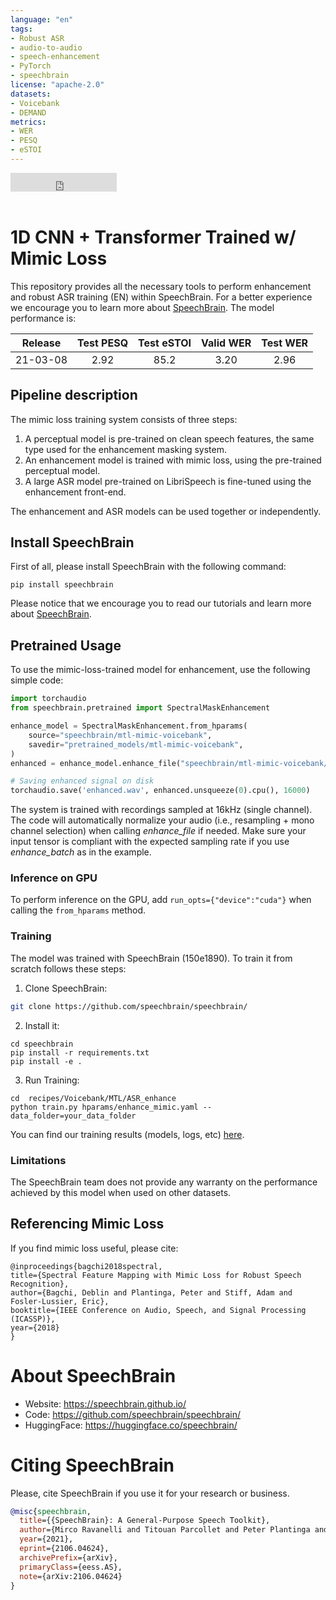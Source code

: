 ```yaml
---
language: "en"
tags:
- Robust ASR
- audio-to-audio 
- speech-enhancement
- PyTorch
- speechbrain
license: "apache-2.0"
datasets:
- Voicebank
- DEMAND
metrics:
- WER
- PESQ
- eSTOI
---
```


<iframe src="https://ghbtns.com/github-btn.html?user=speechbrain&repo=speechbrain&type=star&count=true&size=large&v=2" frameborder="0" scrolling="0" width="170" height="30" title="GitHub"></iframe>
<br/><br/>

# 1D CNN + Transformer Trained w/ Mimic Loss

This repository provides all the necessary tools to perform enhancement and
robust ASR training (EN) within
SpeechBrain. For a better experience we encourage you to learn more about
[SpeechBrain](https://speechbrain.github.io). The model performance is:

| Release | Test PESQ | Test eSTOI | Valid WER | Test WER |
|:-----------:|:-----:| :-----:|:----:|:---------:|
| 21-03-08 | 2.92 | 85.2 | 3.20 | 2.96 |

## Pipeline description

The mimic loss training system consists of three steps:

1. A perceptual model is pre-trained on clean speech features, the
same type used for the enhancement masking system.
2. An enhancement model is trained with mimic loss, using the
pre-trained perceptual model.
3. A large ASR model pre-trained on LibriSpeech is fine-tuned
using the enhancement front-end.

The enhancement and ASR models can be used together or
independently.

## Install SpeechBrain

First of all, please install SpeechBrain with the following command:

```
pip install speechbrain
```

Please notice that we encourage you to read our tutorials and learn more about
[SpeechBrain](https://speechbrain.github.io).

## Pretrained Usage

To use the mimic-loss-trained model for enhancement, use the following simple code:

```python
import torchaudio
from speechbrain.pretrained import SpectralMaskEnhancement

enhance_model = SpectralMaskEnhancement.from_hparams(
    source="speechbrain/mtl-mimic-voicebank",
    savedir="pretrained_models/mtl-mimic-voicebank",
)
enhanced = enhance_model.enhance_file("speechbrain/mtl-mimic-voicebank/example.wav")

# Saving enhanced signal on disk
torchaudio.save('enhanced.wav', enhanced.unsqueeze(0).cpu(), 16000)
```

The system is trained with recordings sampled at 16kHz (single channel).
The code will automatically normalize your audio (i.e., resampling + mono channel selection) when calling *enhance_file* if needed. Make sure your input tensor is compliant with the expected sampling rate if you use *enhance_batch* as in the example.


### Inference on GPU
To perform inference on the GPU, add  `run_opts={"device":"cuda"}`  when calling the `from_hparams` method.

### Training
The model was trained with SpeechBrain (150e1890).
To train it from scratch follows these steps:
1. Clone SpeechBrain:
```bash
git clone https://github.com/speechbrain/speechbrain/
```
2. Install it:
```
cd speechbrain
pip install -r requirements.txt
pip install -e .
```

3. Run Training:
```
cd  recipes/Voicebank/MTL/ASR_enhance
python train.py hparams/enhance_mimic.yaml --data_folder=your_data_folder
```

You can find our training results (models, logs, etc) [here](https://drive.google.com/drive/folders/1HaR0Bq679pgd1_4jD74_wDRUq-c3Wl4L?usp=sharing).

### Limitations
The SpeechBrain team does not provide any warranty on the performance achieved by this model when used on other datasets.

## Referencing Mimic Loss

If you find mimic loss useful, please cite:

```
@inproceedings{bagchi2018spectral,
title={Spectral Feature Mapping with Mimic Loss for Robust Speech Recognition},
author={Bagchi, Deblin and Plantinga, Peter and Stiff, Adam and Fosler-Lussier, Eric},
booktitle={IEEE Conference on Audio, Speech, and Signal Processing (ICASSP)},
year={2018}
}
```

# **About SpeechBrain**
- Website: https://speechbrain.github.io/
- Code: https://github.com/speechbrain/speechbrain/
- HuggingFace: https://huggingface.co/speechbrain/


# **Citing SpeechBrain**
Please, cite SpeechBrain if you use it for your research or business.

```bibtex
@misc{speechbrain,
  title={{SpeechBrain}: A General-Purpose Speech Toolkit},
  author={Mirco Ravanelli and Titouan Parcollet and Peter Plantinga and Aku Rouhe and Samuele Cornell and Loren Lugosch and Cem Subakan and Nauman Dawalatabad and Abdelwahab Heba and Jianyuan Zhong and Ju-Chieh Chou and Sung-Lin Yeh and Szu-Wei Fu and Chien-Feng Liao and Elena Rastorgueva and François Grondin and William Aris and Hwidong Na and Yan Gao and Renato De Mori and Yoshua Bengio},
  year={2021},
  eprint={2106.04624},
  archivePrefix={arXiv},
  primaryClass={eess.AS},
  note={arXiv:2106.04624}
}
```
